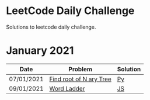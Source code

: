 # LeetCode Daily Challenge

Solutions to leetcode daily challenge.

# January 2021

| Date       | Problem | Solution |
| ---------- | ------- | -------- |
| 07/01/2021 | [Find root of N ary Tree](https://leetcode.com/explore/challenge/card/january-leetcoding-challenge-2021/580/week-2-january-8th-january-14th/3596/) | [Py](./2021/january/07-find-root-of-n-ary-tree.py) |
| 09/01/2021 | [Word Ladder](https://leetcode.com/explore/challenge/card/january-leetcoding-challenge-2021/580/week-2-january-8th-january-14th/3598/) | [JS](./2021/january/09-word-ladder.js) |
